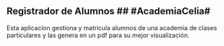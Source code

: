 ## Registrador de Alumnos ##  #AcademiaCelia#

Esta aplicacion gestiona y matricula alumnos de una academia de clases particulares y las genera en un pdf para su mejor visualización.

